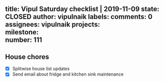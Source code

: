 title:	Vipul Saturday checklist | 2019-11-09
state:	CLOSED
author:	vipulnaik
labels:	
comments:	0
assignees:	vipulnaik
projects:	
milestone:	
number:	111
--
## House chores

- [x] Splitwise house list updates
- [x] Send email about fridge and kitchen sink maintenance
